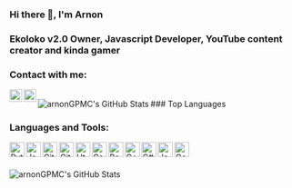 ### Hi there 👋, I'm Arnon

<!--
**arnonGPMC/arnonGPMC** is a ✨ _special_ ✨ repository because its `README.md` (this file) appears on your GitHub profile.

Here are some ideas to get you started:

- 🔭 I’m currently working on ...
- 🌱 I’m currently learning ...
- 👯 I’m looking to collaborate on ...
- 🤔 I’m looking for help with ...
- 💬 Ask me about ...
- 📫 How to reach me: ...
- 😄 Pronouns: ...
- ⚡ Fun fact: ...
-->

### Ekoloko v2.0 Owner, Javascript Developer, YouTube content creator and kinda gamer

### Contact with me:

[<img align="left" alt="arnon001 | YouTube" width="22px" src="https://cdn.jsdelivr.net/npm/simple-icons@v3/icons/youtube.svg"/>][youtube]
[<img align="left" alt="arnon001 | Discord" width="22px" src="https://cdn.jsdelivr.net/npm/simple-icons@3.4.1/icons/discord.svg"/>][discord]
<!--[<img align="left" alt="MegaNoam | Twitter" width="22px" src="https://cdn.jsdelivr.net/npm/simple-icons@3.4.1/icons/twitter.svg"/>][twitter]-->

<br/> 
### Top Languages
<img align="left" alt="arnonGPMC's GitHub Stats" src="https://github-readme-stats.vercel.app/api/top-langs/?username=arnongpmc&theme=dark"/>

### Languages and Tools:

<img align="left" alt="Python" width="26px" src="https://www.flaticon.com/svg/static/icons/svg/1822/1822920.svg"/>
<img align="left" alt="Javascript" width="26px" src="https://cdn.worldvectorlogo.com/logos/javascript.svg"/>
<img align="left" alt="Git" width="26px" src="https://www.flaticon.com/svg/static/icons/svg/52/52040.svg"/>
<img align="left" alt="GitHub" width="26px" src="https://www.flaticon.com/svg/static/icons/svg/38/38401.svg"/>
<img align="left" alt="Html" width="26px" src="https://cdn.worldvectorlogo.com/logos/html-5.svg"/>
<img align="left" alt="Css" width="26px" src="https://cdn.worldvectorlogo.com/logos/css-5.svg"/>
<img align="left" alt="Bash" width="26px" src="https://cdn.worldvectorlogo.com/logos/bash-1.svg"/>
<img align="left" alt="C++" width="26px" src="https://cdn.worldvectorlogo.com/logos/c.svg"/>
<img align="left" alt="C#" width="26px" src="https://cdn.worldvectorlogo.com/logos/c--4.svg"/>
<img align="left" alt="Java" width="26px" src="https://cdn.worldvectorlogo.com/logos/java.svg"/>
<img align="left" alt="Google Cloud" width="26px" src="https://www.flaticon.com/svg/static/icons/svg/873/873117.svg"/>


<br/> <br/>

<img align="left" alt="arnonGPMC's GitHub Stats" src="https://github-readme-stats.vercel.app/api?username=arnonGPMC&show_icons=true&hide_border=true&count_private=true&hide=stars&theme=dark"/>

[youtube]: https://www.youtube.com/channel/UCtkj4WKtBfPBAA1ue8BzspA
[discord]: https://discord.com/users/512965766862209025
<!--[twitter]: https://www.twitter.com/MegaNoam-->
